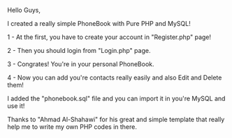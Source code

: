 Hello Guys,

I created a really simple PhoneBook with Pure PHP and MySQL!

1 - At the first, you have to create your account in "Register.php" page!

2 - Then you should login from "Login.php" page.

3 - Congrates! You're in your personal PhoneBook.

4 - Now you can add you're contacts really easily and also Edit and Delete them!

I added the "phonebook.sql" file and you can import it in you're MySQL and use it!

Thanks to "Ahmad Al-Shahawi" for his great and simple template that really help me to write my own PHP codes in there.
